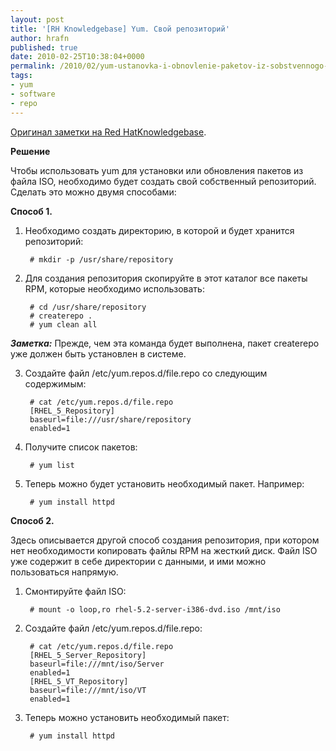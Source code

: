 ```yaml
--- 
layout: post 
title: '[RH Knowledgebase] Yum. Свой репозиторий' 
author: hrafn 
published: true 
date: 2010-02-25T10:38:04+0000 
permalink: /2010/02/yum-ustanovka-i-obnovlenie-paketov-iz-sobstvennogo-repozitoriya 
tags:
- yum
- software
- repo
--- 
```


[Оригинал заметки на Red HatKnowledgebase](http://kbase.redhat.com/faq/docs/DOC-9893).

**Решение**

Чтобы использовать yum для установки или обновления пакетов из файла ISO,
необходимо будет создать свой собственный репозиторий. Сделать это можно двумя
способами:

<!--more-->

**Способ 1.**

1. Необходимо создать директорию, в которой и будет хранится репозиторий:

		# mkdir -p /usr/share/repository

2. Для создания репозитория скопируйте в этот каталог все пакеты RPM, которые
необходимо использовать:

		# cd /usr/share/repository
		# createrepo .
		# yum clean all

**_Заметка:_** Прежде, чем эта команда будет выполнена, пакет createrepo уже должен быть установлен в системе.

3. Создайте файл /etc/yum.repos.d/file.repo со следующим содержимым:

		# cat /etc/yum.repos.d/file.repo
		[RHEL_5_Repository]
		baseurl=file:///usr/share/repository
		enabled=1

4. Получите список пакетов:

		# yum list

5. Теперь можно будет установить необходимый пакет. Например:

		# yum install httpd

**Способ 2.**

Здесь описывается другой способ создания репозитория, при котором нет
необходимости копировать файлы RPM на жесткий диск. Файл ISO уже содержит в
себе директории с данными, и ими можно пользоваться напрямую.

1. Смонтируйте файл ISO:

		# mount -o loop,ro rhel-5.2-server-i386-dvd.iso /mnt/iso

2. Создайте файл /etc/yum.repos.d/file.repo:

		# cat /etc/yum.repos.d/file.repo
		[RHEL_5_Server_Repository]
		baseurl=file:///mnt/iso/Server
		enabled=1
		[RHEL_5_VT_Repository]
		baseurl=file:///mnt/iso/VT
		enabled=1

3. Теперь можно установить необходимый пакет:

		# yum install httpd

